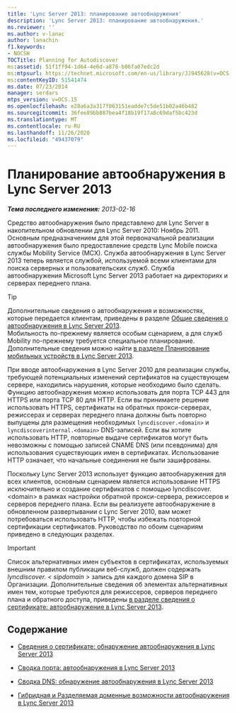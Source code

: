 ```yaml
---
title: 'Lync Server 2013: планирование автообнаружения'
description: 'Lync Server 2013: планирование автообнаружения.'
ms.reviewer: ''
ms.author: v-lanac
author: lanachin
f1.keywords:
- NOCSH
TOCTitle: Planning for Autodiscover
ms:assetid: 51f1ff94-1d64-4e6d-a878-b86fa07edc2d
ms:mtpsurl: https://technet.microsoft.com/en-us/library/JJ945628(v=OCS.15)
ms:contentKeyID: 51541474
ms.date: 07/23/2014
manager: serdars
mtps_version: v=OCS.15
ms.openlocfilehash: e28a6a3a317f063151eadde7c5de51b02a46b482
ms.sourcegitcommit: 36fee89bb887bea4f18b19f17a8c69daf5bc423d
ms.translationtype: MT
ms.contentlocale: ru-RU
ms.lasthandoff: 11/26/2020
ms.locfileid: "49437079"
---
```

# <a name="planning-for-autodiscover-in-lync-server-2013"></a>Планирование автообнаружения в Lync Server 2013

<div data-xmlns="http://www.w3.org/1999/xhtml">

<div class="topic" data-xmlns="http://www.w3.org/1999/xhtml" data-msxsl="urn:schemas-microsoft-com:xslt" data-cs="https://msdn.microsoft.com/">

<div data-asp="https://msdn2.microsoft.com/asp">



</div>

<div id="mainSection">

<div id="mainBody">

<span> </span>

_**Тема последнего изменения:** 2013-02-16_

Средство автообнаружения было представлено для Lync Server в накопительном обновлении для Lync Server 2010: Ноябрь 2011. Основным предназначением для этой первоначальной реализации автообнаружения было предоставление средств Lync Mobile поиска службы Mobility Service (MCX). Служба автообнаружения в Lync Server 2013 теперь является службой, используемой всеми клиентами для поиска серверных и пользовательских служб. Служба автообнаружения Microsoft Lync Server 2013 работает на директориях и серверах переднего плана.

<div>


> [!TIP]  
> Дополнительные сведения о автообнаружения и возможностях, которые передается клиентам, приведены в разделе <A href="lync-server-2013-understanding-autodiscover.md">Общие сведения о автообнаружения в Lync Server 2013</A>.<BR>Мобильность по-прежнему является особым сценарием, а для служб Mobility по-прежнему требуется специальное планирование. Дополнительные сведения можно найти <A href="lync-server-2013-planning-for-mobility.md">в разделе Планирование мобильных устройств в Lync Server 2013</A>.



</div>

При вводе автообнаружения в Lync Server 2010 для реализации службы, требующей потенциальных изменений сертификатов на существующем сервере, находились нарушения, которые необходимо было сделать. Функцию автообнаружения можно использовать для порта TCP 443 для HTTPS или порта TCP 80 для HTTP. Если вы принимаете решение использовать HTTPS, сертификаты на обратных прокси-серверах, режиссерах и серверах переднего плана должны быть повторно выпущены для размещения необходимых `lyncdiscover.<domain>` и `lyncdiscoverinternal.<domain>` DNS-записей. Если вы хотите использовать HTTP, повторные выдаче сертификатов могут быть невозможны с помощью записей CNAME DNS (или псевдонима) для использования существующих имен в сертификатах. Использование HTTP означает, что начальные соединения не были зашифрованы.

Поскольку Lync Server 2013 использует функцию автообнаружения для всех клиентов, основным сценарием является использование HTTPS исключительно и создание сертификатов с помощью lyncdiscover.\<domain\> в рамках настройки обратной прокси-сервера, режиссеров и серверов переднего плана. Если вы реализуете автообнаружение в обновленном развертывании с Lync Server 2010, вам может потребоваться использовать HTTP, чтобы избежать повторной сертификации сертификатов. Руководство по обоим сценариям приведено в следующих разделах.

<div>


> [!IMPORTANT]  
> Список альтернативных имен субъектов в сертификатах, используемых внешним правилом публикации веб-служб, должен содержать <EM>lyncdiscover. &lt; sipdomain &gt; </EM> запись для каждого домена SIP в Организации. Дополнительные сведения об элементах альтернативных имен тем, которые требуются для режиссеров, серверов переднего плана и обратного доступа, приведены <A href="lync-server-2013-certificate-summary-autodiscover.md">в разделе сведения о сертификате: автообнаружение в Lync Server 2013</A>.



</div>

<div>

## <a name="in-this-section"></a>Содержание

  - [Сведения о сертификате: обнаружение автообнаружения в Lync Server 2013](lync-server-2013-certificate-summary-autodiscover.md)

  - [Сводка порта: автообнаружения в Lync Server 2013](lync-server-2013-port-summary-autodiscover.md)

  - [Сводка DNS: обнаружение автообнаружения в Lync Server 2013](lync-server-2013-dns-summary-autodiscover.md)

  - [Гибридная и Разделяемая доменные возможности автообнаружения в Lync Server 2013](lync-server-2013-hybrid-and-split-domain-autodiscover.md)

</div>

</div>

<span> </span>

</div>

</div>

</div>

